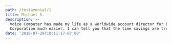 ```yaml
---
path: /testamonial/1
title: Michael S.
description: >-
  Voice Computer has made my life as a worldwide account director for FedEx
  Corporation much easier. I can tell you that the time savings are tremendous.
date: '2018-07-29T19:11:17-07:00'
---
```


